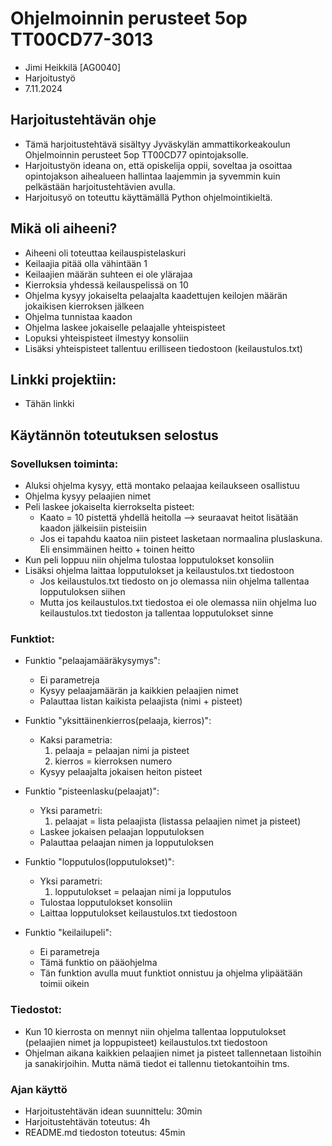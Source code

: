 # Ohjelmoinnin perusteet 5op TT00CD77-3013
- Jimi Heikkilä [AG0040]
- Harjoitustyö
- 7.11.2024


## Harjoitustehtävän ohje
- Tämä harjoitustehtävä sisältyy Jyväskylän ammattikorkeakoulun Ohjelmoinnin perusteet 5op TT00CD77 opintojaksolle.
- Harjoitustyön ideana on, että opiskelija oppii, soveltaa ja osoittaa opintojakson aihealueen hallintaa laajemmin ja syvemmin kuin pelkästään harjoitustehtävien avulla.
- Harjoitusyö on toteuttu käyttämällä Python ohjelmointikieltä.


## Mikä oli aiheeni?
- Aiheeni oli toteuttaa keilauspistelaskuri
- Keilaajia pitää olla vähintään 1
- Keilaajien määrän suhteen ei ole ylärajaa
- Kierroksia yhdessä keilauspelissä on 10
- Ohjelma kysyy jokaiselta pelaajalta kaadettujen keilojen määrän jokaikisen kierroksen jälkeen
- Ohjelma tunnistaa kaadon
- Ohjelma laskee jokaiselle pelaajalle yhteispisteet
- Lopuksi yhteispisteet ilmestyy konsoliin
- Lisäksi yhteispisteet tallentuu erilliseen tiedostoon (keilaustulos.txt)


## Linkki projektiin:
- Tähän linkki

## Käytännön toteutuksen selostus

### Sovelluksen toiminta:
- Aluksi ohjelma kysyy, että montako pelaajaa keilaukseen osallistuu
- Ohjelma kysyy pelaajien nimet
- Peli laskee jokaiselta kierrokselta pisteet:
    - Kaato = 10 pistettä yhdellä heitolla --> seuraavat heitot lisätään kaadon jälkeisiin pisteisiin
    - Jos ei tapahdu kaatoa niin pisteet lasketaan normaalina pluslaskuna. Eli ensimmäinen heitto + toinen heitto
- Kun peli loppuu niin ohjelma tulostaa lopputulokset konsoliin
- Lisäksi ohjelma laittaa lopputulokset ja keilaustulos.txt tiedostoon
    - Jos keilaustulos.txt tiedosto on jo olemassa niin ohjelma tallentaa lopputuloksen siihen
    - Mutta jos keilaustulos.txt tiedostoa ei ole olemassa niin ohjelma luo keilaustulos.txt tiedoston ja tallentaa lopputulokset sinne


### Funktiot:
- Funktio "pelaajamääräkysymys":
    - Ei parametreja
    - Kysyy pelaajamäärän ja kaikkien pelaajien nimet
    - Palauttaa listan kaikista pelaajista (nimi + pisteet)

- Funktio "yksittäinenkierros(pelaaja, kierros)":
    - Kaksi parametria:
        1. pelaaja = pelaajan nimi ja pisteet
        2. kierros = kierroksen numero
    - Kysyy pelaajalta jokaisen heiton pisteet 

- Funktio "pisteenlasku(pelaajat)":
    - Yksi parametri:
        1. pelaajat = lista pelaajista (listassa pelaajien nimet ja pisteet)
    - Laskee jokaisen pelaajan lopputuloksen
    - Palauttaa pelaajan nimen ja lopputuloksen

- Funktio "lopputulos(lopputulokset)":
    - Yksi parametri:
        1. lopputulokset = pelaajan nimi ja lopputulos 
    - Tulostaa lopputulokset konsoliin
    - Laittaa lopputulokset keilaustulos.txt tiedostoon

- Funktio "keilailupeli":
    - Ei parametreja
    - Tämä funktio on pääohjelma
    - Tän funktion avulla muut funktiot onnistuu ja ohjelma ylipäätään toimii oikein


### Tiedostot:
- Kun 10 kierrosta on mennyt niin ohjelma tallentaa lopputulokset (pelaajien nimet ja loppupisteet) keilaustulos.txt tiedostoon
- Ohjelman aikana kaikkien pelaajien nimet ja pisteet tallennetaan listoihin ja sanakirjoihin. Mutta nämä tiedot ei tallennu tietokantoihin tms.


### Ajan käyttö
- Harjoitustehtävän idean suunnittelu: 30min
- Harjoitustehtävän toteutus: 4h
- README.md tiedoston toteutus: 45min


